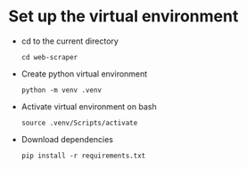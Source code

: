 
# Set up the virtual environment

* cd to the current directory
    ```
    cd web-scraper
    ```
* Create python virtual environment
    ```
    python -m venv .venv
    ```
* Activate virtual environment on bash
    ```
    source .venv/Scripts/activate
    ```
* Download dependencies
    ```
    pip install -r requirements.txt
    ```